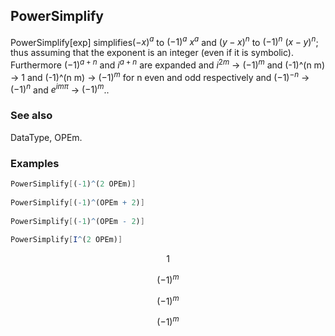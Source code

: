 ##  PowerSimplify 

PowerSimplify[exp] simplifies$(-x)^a$ to $(-1)^a$ $x^a$ and $(y-x)^n$ to $(-1)^n$ $(x-y)^n$; thus assuming that the exponent is an integer (even if it is symbolic). Furthermore $(-1)^{a+n}$ and $i^{a+n}$ are expanded and $i^{2 m}$ -> $(-1)^m$ and (-1)^(n m) -> 1 and (-1)^(n m) -> $(-1)^m$ for n even and odd respectively and $(-1)^{-n}$ -> $(-1)^n$ and $e^{im\pi }$ -> $(-1)^m$..

###  See also 

DataType, OPEm.

###  Examples 

```mathematica
PowerSimplify[(-1)^(2 OPEm)] 
 
PowerSimplify[(-1)^(OPEm + 2)] 
 
PowerSimplify[(-1)^(OPEm - 2)] 
 
PowerSimplify[I^(2 OPEm)]
```

$$1$$

$$(-1)^m$$

$$(-1)^m$$

$$(-1)^m$$